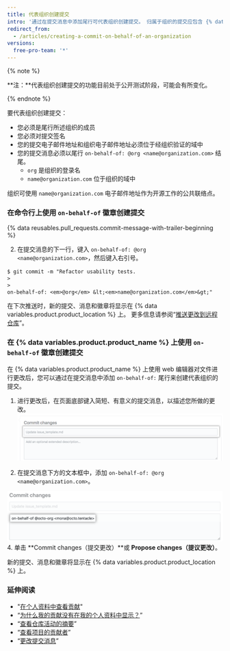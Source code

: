 ```yaml
---
title: 代表组织创建提交
intro: '通过在提交消息中添加尾行可代表组织创建提交。 归属于组织的提交应包含 {% data variables.product.product_name %} 上的 `on-behalf-of` 徽章。'
redirect_from:
  - /articles/creating-a-commit-on-behalf-of-an-organization
versions:
  free-pro-team: '*'
---
```


{% note %}

**注：**代表组织创建提交的功能目前处于公开测试阶段，可能会有所变化。

{% endnote %}

要代表组织创建提交：

- 您必须是尾行所述组织的成员
- 您必须对提交签名
- 您的提交电子邮件地址和组织电子邮件地址必须位于经组织验证的域中
- 您的提交消息必须以尾行 `on-behalf-of: @org <name@organization.com>` 结尾。
  - `org` 是组织的登录名
  - `name@organization.com` 位于组织的域中

组织可使用 `name@organization.com` 电子邮件地址作为开源工作的公共联络点。

### 在命令行上使用 `on-behalf-of` 徽章创建提交

{% data reusables.pull_requests.commit-message-with-trailer-beginning %}

2. 在提交消息的下一行，键入 `on-behalf-of: @org <name@organization.com>`，然后键入右引号。

  ```shell
  $ git commit -m "Refactor usability tests.
  >
  >
  on-behalf-of: <em>@org</em> &lt;<em>name@organization.com</em>&gt;"
  ```

在下次推送时，新的提交、消息和徽章将显示在 {% data variables.product.product_location %} 上。 更多信息请参阅“[推送更改到远程仓库](/articles/pushing-commits-to-a-remote-repository/)”。

### 在 {% data variables.product.product_name %} 上使用 `on-behalf-of` 徽章创建提交

在 {% data variables.product.product_name %} 上使用 web 编辑器对文件进行更改后，您可以通过在提交消息中添加 `on-behalf-of:` 尾行来创建代表组织的提交。

1. 进行更改后，在页面底部键入简短、有意义的提交消息，以描述您所做的更改。 ![有关更改的提交消息](/assets/images/help/repository/write-commit-message-quick-pull.png)

2. 在提交消息下方的文本框中，添加 `on-behalf-of: @org <name@organization.com>`。

  ![第二个提交消息文本框中的提交消息代表尾行示例](/assets/images/help/repository/write-commit-message-on-behalf-of-trailer.png)
4. 单击 **Commit changes（提交更改）**或 **Propose changes（提议更改）**。

新的提交、消息和徽章将显示在 {% data variables.product.product_location %} 上。

### 延伸阅读

- "[在个人资料中查看贡献](/articles/viewing-contributions-on-your-profile)"
- “[为什么我的贡献没有在我的个人资料中显示？](/articles/why-are-my-contributions-not-showing-up-on-my-profile)”
- “[查看仓库活动的摘要](/articles/viewing-a-summary-of-repository-activity)”
- “[查看项目的贡献者](/articles/viewing-a-projects-contributors)”
- “[更改提交消息](/articles/changing-a-commit-message)”
